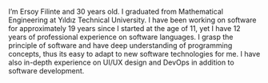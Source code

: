 I’m Ersoy Filinte and 30 years old. I graduated from Mathematical Engineering at Yıldız Technical University. I have been working on software for approximately 19 years since I started at the age of 11, yet I have 12 years of professional experience on software languages. I grasp the principle of software and have deep understanding of programming concepts, thus its easy to adapt to new software technologies for me. I have also in-depth experience on UI/UX design and DevOps in addition to software development.
